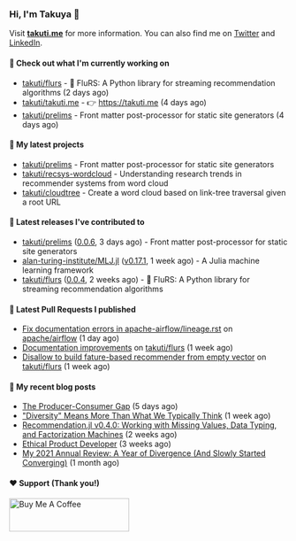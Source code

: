 ### Hi, I'm Takuya 👋

Visit **[takuti.me](https://takuti.me/)** for more information. You can also find me on [Twitter](https://twitter.com/takuti) and [LinkedIn](https://linkedin.com/in/takuti).

#### 👷 Check out what I'm currently working on


- [takuti/flurs](https://github.com/takuti/flurs) - :ocean: FluRS: A Python library for streaming recommendation algorithms (2 days ago)
- [takuti/takuti.me](https://github.com/takuti/takuti.me) - :point_right: https://takuti.me (4 days ago)
- [takuti/prelims](https://github.com/takuti/prelims) - Front matter post-processor for static site generators (4 days ago)

#### 🌱 My latest projects


- [takuti/prelims](https://github.com/takuti/prelims) - Front matter post-processor for static site generators
- [takuti/recsys-wordcloud](https://github.com/takuti/recsys-wordcloud) - Understanding research trends in recommender systems from word cloud
- [takuti/cloudtree](https://github.com/takuti/cloudtree) - Create a word cloud based on link-tree traversal given a root URL

#### 🔭 Latest releases I've contributed to


- [takuti/prelims](https://github.com/takuti/prelims) ([0.0.6](https://github.com/takuti/prelims/releases/tag/0.0.6), 3 days ago) - Front matter post-processor for static site generators
- [alan-turing-institute/MLJ.jl](https://github.com/alan-turing-institute/MLJ.jl) ([v0.17.1](https://github.com/alan-turing-institute/MLJ.jl/releases/tag/v0.17.1), 1 week ago) - A Julia machine learning framework
- [takuti/flurs](https://github.com/takuti/flurs) ([0.0.4](https://github.com/takuti/flurs/releases/tag/0.0.4), 2 weeks ago) - :ocean: FluRS: A Python library for streaming recommendation algorithms

#### 🔨 Latest Pull Requests I published


- [Fix documentation errors in apache-airflow/lineage.rst](https://github.com/apache/airflow/pull/21158) on [apache/airflow](https://github.com/apache/airflow) (1 day ago)
- [Documentation improvements](https://github.com/takuti/flurs/pull/13) on [takuti/flurs](https://github.com/takuti/flurs) (1 week ago)
- [Disallow to build fature-based recommender from empty vector](https://github.com/takuti/flurs/pull/12) on [takuti/flurs](https://github.com/takuti/flurs) (1 week ago)

#### 📜 My recent blog posts

- [The Producer-Consumer Gap](https://takuti.me/note/the-producer-consumer-gap/) (5 days ago)
- [&#34;Diversity&#34; Means More Than What We Typically Think](https://takuti.me/note/the-power-of-diverse-thinking/) (1 week ago)
- [Recommendation.jl v0.4.0: Working with Missing Values, Data Typing, and Factorization Machines](https://takuti.me/note/recommendation-julia-v040/) (2 weeks ago)
- [Ethical Product Developer](https://takuti.me/note/ethical-product-developer/) (3 weeks ago)
- [My 2021 Annual Review: A Year of Divergence (And Slowly Started Converging)](https://takuti.me/note/annual-review-2021/) (1 month ago)

#### ❤️ Support (Thank you!)

<a href="https://www.buymeacoffee.com/takuti" target="_blank"><img src="https://cdn.buymeacoffee.com/buttons/v2/default-yellow.png" alt="Buy Me A Coffee" style="height: 60px !important;width: 217px !important;" ></a>
